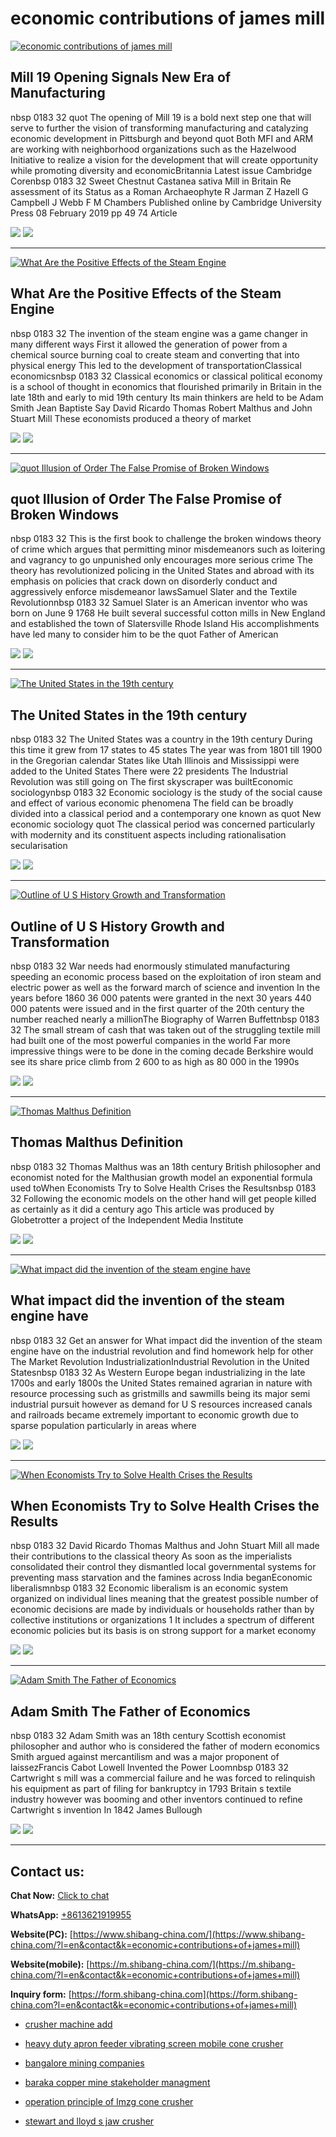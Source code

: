 # economic contributions of james mill

<a href="https://swt.shibang-china.com/?l=en&img&k=economic+contributions+of+james+mill" target="_blank">![economic contributions of james mill](http://static.shibang-china.com/all-800x300/859.jpg)</a>

## Mill 19 Opening Signals New Era of Manufacturing
nbsp 0183 32 quot The opening of Mill 19 is a bold next step one that will serve to further the vision of transforming manufacturing and catalyzing economic development in Pittsburgh and beyond quot Both MFI and ARM are working with neighborhood organizations such as the Hazelwood Initiative to realize a vision for the development that will create opportunity while promoting diversity and economicBritannia Latest issue Cambridge Corenbsp 0183 32 Sweet Chestnut Castanea sativa Mill in Britain Re assessment of its Status as a Roman Archaeophyte R Jarman Z Hazell G Campbell J Webb F M Chambers Published online by Cambridge University Press 08 February 2019 pp 49 74 Article


<a href="https://whatsapp.shibangsoft.com/WhatsApp.php" target="_blank" title="WhatsApp">![](http://static.shibang-china.com/icon/whatsapp.png)</a> <a href="https://swt.shibang-china.com/?l=en&icon&k=economic+contributions+of+james+mill" target="_blank">![](http://static.shibang-china.com/icon/chat-en.png)</a>

---

<a href="https://swt.shibang-china.com/?l=en&img&k=economic+contributions+of+james+mill" target="_blank">![What Are the Positive Effects of the Steam Engine](http://static.shibang-china.com/all-800x300/381.jpg)</a>

## What Are the Positive Effects of the Steam Engine
nbsp 0183 32 The invention of the steam engine was a game changer in many different ways First it allowed the generation of power from a chemical source burning coal to create steam and converting that into physical energy This led to the development of transportationClassical economicsnbsp 0183 32 Classical economics or classical political economy is a school of thought in economics that flourished primarily in Britain in the late 18th and early to mid 19th century Its main thinkers are held to be Adam Smith Jean Baptiste Say David Ricardo Thomas Robert Malthus and John Stuart Mill These economists produced a theory of market


<a href="https://whatsapp.shibangsoft.com/WhatsApp.php" target="_blank" title="WhatsApp">![](http://static.shibang-china.com/icon/whatsapp.png)</a> <a href="https://swt.shibang-china.com/?l=en&icon&k=economic+contributions+of+james+mill" target="_blank">![](http://static.shibang-china.com/icon/chat-en.png)</a>

---

<a href="https://swt.shibang-china.com/?l=en&img&k=economic+contributions+of+james+mill" target="_blank">![quot Illusion of Order The False Promise of Broken Windows](http://static.shibang-china.com/all-800x300/1190.jpg)</a>

## quot Illusion of Order The False Promise of Broken Windows
nbsp 0183 32 This is the first book to challenge the broken windows theory of crime which argues that permitting minor misdemeanors such as loitering and vagrancy to go unpunished only encourages more serious crime The theory has revolutionized policing in the United States and abroad with its emphasis on policies that crack down on disorderly conduct and aggressively enforce misdemeanor lawsSamuel Slater and the Textile Revolutionnbsp 0183 32 Samuel Slater is an American inventor who was born on June 9 1768 He built several successful cotton mills in New England and established the town of Slatersville Rhode Island His accomplishments have led many to consider him to be the quot Father of American


<a href="https://whatsapp.shibangsoft.com/WhatsApp.php" target="_blank" title="WhatsApp">![](http://static.shibang-china.com/icon/whatsapp.png)</a> <a href="https://swt.shibang-china.com/?l=en&icon&k=economic+contributions+of+james+mill" target="_blank">![](http://static.shibang-china.com/icon/chat-en.png)</a>

---

<a href="https://swt.shibang-china.com/?l=en&img&k=economic+contributions+of+james+mill" target="_blank">![The United States in the 19th century](http://static.shibang-china.com/all-800x300/1064.jpg)</a>

## The United States in the 19th century
nbsp 0183 32 The United States was a country in the 19th century During this time it grew from 17 states to 45 states The year was from 1801 till 1900 in the Gregorian calendar States like Utah Illinois and Mississippi were added to the United States There were 22 presidents The Industrial Revolution was still going on The first skyscraper was builtEconomic sociologynbsp 0183 32 Economic sociology is the study of the social cause and effect of various economic phenomena The field can be broadly divided into a classical period and a contemporary one known as quot New economic sociology quot The classical period was concerned particularly with modernity and its constituent aspects including rationalisation secularisation


<a href="https://whatsapp.shibangsoft.com/WhatsApp.php" target="_blank" title="WhatsApp">![](http://static.shibang-china.com/icon/whatsapp.png)</a> <a href="https://swt.shibang-china.com/?l=en&icon&k=economic+contributions+of+james+mill" target="_blank">![](http://static.shibang-china.com/icon/chat-en.png)</a>

---

<a href="https://swt.shibang-china.com/?l=en&img&k=economic+contributions+of+james+mill" target="_blank">![Outline of U S History Growth and Transformation](http://static.shibang-china.com/all-800x300/1205.jpg)</a>

## Outline of U S History Growth and Transformation
nbsp 0183 32 War needs had enormously stimulated manufacturing speeding an economic process based on the exploitation of iron steam and electric power as well as the forward march of science and invention In the years before 1860 36 000 patents were granted in the next 30 years 440 000 patents were issued and in the first quarter of the 20th century the number reached nearly a millionThe Biography of Warren Buffettnbsp 0183 32 The small stream of cash that was taken out of the struggling textile mill had built one of the most powerful companies in the world Far more impressive things were to be done in the coming decade Berkshire would see its share price climb from 2 600 to as high as 80 000 in the 1990s


<a href="https://whatsapp.shibangsoft.com/WhatsApp.php" target="_blank" title="WhatsApp">![](http://static.shibang-china.com/icon/whatsapp.png)</a> <a href="https://swt.shibang-china.com/?l=en&icon&k=economic+contributions+of+james+mill" target="_blank">![](http://static.shibang-china.com/icon/chat-en.png)</a>

---

<a href="https://swt.shibang-china.com/?l=en&img&k=economic+contributions+of+james+mill" target="_blank">![Thomas Malthus Definition](http://static.shibang-china.com/all-800x300/1372.jpg)</a>

## Thomas Malthus Definition
nbsp 0183 32 Thomas Malthus was an 18th century British philosopher and economist noted for the Malthusian growth model an exponential formula used toWhen Economists Try to Solve Health Crises the Resultsnbsp 0183 32 Following the economic models on the other hand will get people killed as certainly as it did a century ago This article was produced by Globetrotter a project of the Independent Media Institute


<a href="https://whatsapp.shibangsoft.com/WhatsApp.php" target="_blank" title="WhatsApp">![](http://static.shibang-china.com/icon/whatsapp.png)</a> <a href="https://swt.shibang-china.com/?l=en&icon&k=economic+contributions+of+james+mill" target="_blank">![](http://static.shibang-china.com/icon/chat-en.png)</a>

---

<a href="https://swt.shibang-china.com/?l=en&img&k=economic+contributions+of+james+mill" target="_blank">![What impact did the invention of the steam engine have](http://static.shibang-china.com/all-800x300/706.jpg)</a>

## What impact did the invention of the steam engine have
nbsp 0183 32 Get an answer for What impact did the invention of the steam engine have on the industrial revolution and find homework help for other The Market Revolution IndustrializationIndustrial Revolution in the United Statesnbsp 0183 32 As Western Europe began industrializing in the late 1700s and early 1800s the United States remained agrarian in nature with resource processing such as gristmills and sawmills being its major semi industrial pursuit however as demand for U S resources increased canals and railroads became extremely important to economic growth due to sparse population particularly in areas where


<a href="https://whatsapp.shibangsoft.com/WhatsApp.php" target="_blank" title="WhatsApp">![](http://static.shibang-china.com/icon/whatsapp.png)</a> <a href="https://swt.shibang-china.com/?l=en&icon&k=economic+contributions+of+james+mill" target="_blank">![](http://static.shibang-china.com/icon/chat-en.png)</a>

---

<a href="https://swt.shibang-china.com/?l=en&img&k=economic+contributions+of+james+mill" target="_blank">![When Economists Try to Solve Health Crises the Results](http://static.shibang-china.com/all-800x300/568.jpg)</a>

## When Economists Try to Solve Health Crises the Results
nbsp 0183 32 David Ricardo Thomas Malthus and John Stuart Mill all made their contributions to the classical theory As soon as the imperialists consolidated their control they dismantled local governmental systems for preventing mass starvation and the famines across India beganEconomic liberalismnbsp 0183 32 Economic liberalism is an economic system organized on individual lines meaning that the greatest possible number of economic decisions are made by individuals or households rather than by collective institutions or organizations 1 It includes a spectrum of different economic policies but its basis is on strong support for a market economy


<a href="https://whatsapp.shibangsoft.com/WhatsApp.php" target="_blank" title="WhatsApp">![](http://static.shibang-china.com/icon/whatsapp.png)</a> <a href="https://swt.shibang-china.com/?l=en&icon&k=economic+contributions+of+james+mill" target="_blank">![](http://static.shibang-china.com/icon/chat-en.png)</a>

---

<a href="https://swt.shibang-china.com/?l=en&img&k=economic+contributions+of+james+mill" target="_blank">![Adam Smith The Father of Economics](http://static.shibang-china.com/all-800x300/908.jpg)</a>

## Adam Smith The Father of Economics
nbsp 0183 32 Adam Smith was an 18th century Scottish economist philosopher and author who is considered the father of modern economics Smith argued against mercantilism and was a major proponent of laissezFrancis Cabot Lowell Invented the Power Loomnbsp 0183 32 Cartwright s mill was a commercial failure and he was forced to relinquish his equipment as part of filing for bankruptcy in 1793 Britain s textile industry however was booming and other inventors continued to refine Cartwright s invention In 1842 James Bullough


<a href="https://whatsapp.shibangsoft.com/WhatsApp.php" target="_blank" title="WhatsApp">![](http://static.shibang-china.com/icon/whatsapp.png)</a> <a href="https://swt.shibang-china.com/?l=en&icon&k=economic+contributions+of+james+mill" target="_blank">![](http://static.shibang-china.com/icon/chat-en.png)</a>

---
## Contact us:

**Chat Now:** [Click to chat](https://swt.shibang-china.com?l=en&contact&k=economic+contributions+of+james+mill)

**WhatsApp:**  [+8613621919955](https://whatsapp.shibangsoft.com/WhatsApp.php)

**Website(PC):** [https://www.shibang-china.com/](https://www.shibang-china.com/?l=en&contact&k=economic+contributions+of+james+mill)

**Website(mobile):** [https://m.shibang-china.com/](https://m.shibang-china.com/?l=en&contact&k=economic+contributions+of+james+mill)

**Inquiry form:** [https://form.shibang-china.com](https://form.shibang-china.com?l=en&contact&k=economic+contributions+of+james+mill)

* [crusher machine add](../166/crusher%20machine%20add.md)

* [heavy duty apron feeder vibrating screen mobile cone crusher](../166/heavy%20duty%20apron%20feeder%20vibrating%20screen%20mobile%20cone%20crusher.md)

* [bangalore mining companies](../165/bangalore%20mining%20companies.md)

* [baraka copper mine stakeholder managment](../168/baraka%20copper%20mine%20stakeholder%20managment.md)

* [operation principle of lmzg cone crusher](../165/operation%20principle%20of%20lmzg%20cone%20crusher.md)

* [stewart and lloyd s jaw crusher](../170/stewart%20and%20lloyd%20s%20jaw%20crusher.md)